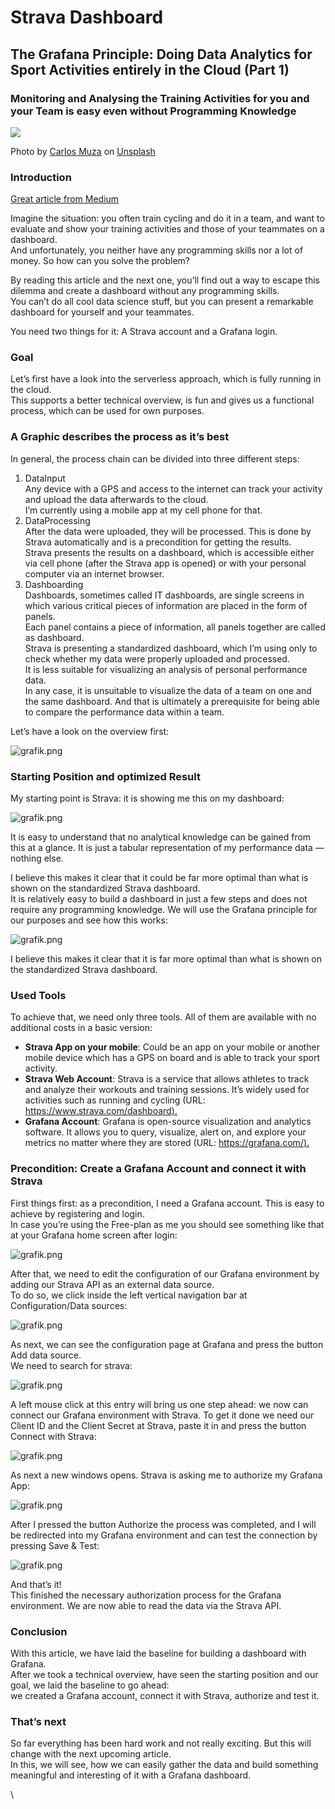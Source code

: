 # Strava Dashboard

## The Grafana Principle: Doing Data Analytics for Sport Activities entirely in the Cloud (Part 1) <a href="#edb6" id="edb6"></a>

### Monitoring and Analysing the Training Activities for you and your Team is easy even without Programming Knowledge <a href="#161c" id="161c"></a>

![](https://miro.medium.com/max/700/0\*2FQ23LJelsBEIfOg)

Photo by [Carlos Muza](https://unsplash.com/@kmuza) on [Unsplash](https://unsplash.com)

### Introduction <a href="#2feb" id="2feb"></a>

[ Great article from Medium](https://squeezer44.medium.com/the-grafana-principle-doing-data-analytics-for-sport-activities-entirely-in-the-cloud-part-1-4d89ed9bbcb0)

Imagine the situation: you often train cycling and do it in a team, and want to evaluate and show your training activities and those of your teammates on a dashboard.\
And unfortunately, you neither have any programming skills nor a lot of money. So how can you solve the problem?

By reading this article and the next one, you’ll find out a way to escape this dilemma and create a dashboard without any programming skills.\
You can’t do all cool data science stuff, but you can present a remarkable dashboard for yourself and your teammates.

You need two things for it: A Strava account and a Grafana login.

### Goal <a href="#404b" id="404b"></a>

Let’s first have a look into the serverless approach, which is fully running in the cloud.\
This supports a better technical overview, is fun and gives us a functional process, which can be used for own purposes.

### A Graphic describes the process as it’s best <a href="#8731" id="8731"></a>

In general, the process chain can be divided into three different steps:

1. DataInput\
   Any device with a GPS and access to the internet can track your activity and upload the data afterwards to the cloud.\
   I’m currently using a mobile app at my cell phone for that.
2. DataProcessing\
   After the data were uploaded, they will be processed. This is done by Strava automatically and is a precondition for getting the results.\
   Strava presents the results on a dashboard, which is accessible either via cell phone (after the Strava app is opened) or with your personal computer via an internet browser.
3. Dashboarding\
   Dashboards, sometimes called IT dashboards, are single screens in which various critical pieces of information are placed in the form of panels.\
   Each panel contains a piece of information, all panels together are called as dashboard.\
   Strava is presenting a standardized dashboard, which I’m using only to check whether my data were properly uploaded and processed.\
   It is less suitable for visualizing an analysis of personal performance data.\
   In any case, it is unsuitable to visualize the data of a team on one and the same dashboard. And that is ultimately a prerequisite for being able to compare the performance data within a team.

Let’s have a look on the overview first:

![grafik.png](https://miro.medium.com/proxy/1\*YST0NZvT2Fp637lLuaC-5Q.png)

### Starting Position and optimized Result <a href="#79c7" id="79c7"></a>

My starting point is Strava: it is showing me this on my dashboard:

![grafik.png](https://miro.medium.com/proxy/1\*6j23cftX1qTgevNlprXGrw.png)

It is easy to understand that no analytical knowledge can be gained from this at a glance. It is just a tabular representation of my performance data — nothing else.

I believe this makes it clear that it could be far more optimal than what is shown on the standardized Strava dashboard.\
It is relatively easy to build a dashboard in just a few steps and does not require any programming knowledge. We will use the Grafana principle for our purposes and see how this works:

![grafik.png](https://miro.medium.com/proxy/1\*3\_frxx8F6aDRhGLoH-iizg.png)

I believe this makes it clear that it is far more optimal than what is shown on the standardized Strava dashboard.

### Used Tools <a href="#dc72" id="dc72"></a>

To achieve that, we need only three tools. All of them are available with no additional costs in a basic version:

* **Strava App on your mobile**: Could be an app on your mobile or another mobile device which has a GPS on board and is able to track your sport activity.
* **Strava Web Account**: Strava is a service that allows athletes to track and analyze their workouts and training sessions. It’s widely used for activities such as running and cycling (URL: [https://www.strava.com/dashboard).](https://www.strava.com/dashboard\).)
* **Grafana Account**: Grafana is open-source visualization and analytics software. It allows you to query, visualize, alert on, and explore your metrics no matter where they are stored (URL: [https://grafana.com/).](https://grafana.com/\).)

### Precondition: Create a Grafana Account and connect it with Strava <a href="#8841" id="8841"></a>

First things first: as a precondition, I need a Grafana account. This is easy to achieve by registering and login.\
In case you’re using the Free-plan as me you should see something like that at your Grafana home screen after login:

![grafik.png](https://miro.medium.com/proxy/1\*cbLIKfdOIwvCtlQfHd54mQ.png)

After that, we need to edit the configuration of our Grafana environment by adding our Strava API as an external data source.\
To do so, we click inside the left vertical navigation bar at Configuration/Data sources:

![grafik.png](https://miro.medium.com/proxy/1\*hy6BJG3IpjTMPq2Faxbzkg.png)

As next, we can see the configuration page at Grafana and press the button Add data source.\
We need to search for strava:

![grafik.png](https://miro.medium.com/proxy/1\*FbpsNLC9QkRm31yrC63Yqg.png)

A left mouse click at this entry will bring us one step ahead: we now can connect our Grafana environment with Strava. To get it done we need our Client ID and the Client Secret at Strava, paste it in and press the button Connect with Strava:

![grafik.png](https://miro.medium.com/proxy/1\*4bIwUWFxsZJoGf\_2b\_7gSw.png)

As next a new windows opens. Strava is asking me to authorize my Grafana App:

![grafik.png](https://miro.medium.com/proxy/1\*b46ldJqkxEnoQrLWejomqg.png)

After I pressed the button Authorize the process was completed, and I will be redirected into my Grafana environment and can test the connection by pressing Save & Test:

![grafik.png](https://miro.medium.com/proxy/1\*SAItSjdzttDeymlKvHapUA.png)

And that’s it!\
This finished the necessary authorization process for the Grafana environment. We are now able to read the data via the Strava API.

### Conclusion <a href="#416b" id="416b"></a>

With this article, we have laid the baseline for building a dashboard with Grafana.\
After we took a technical overview, have seen the starting position and our goal, we laid the baseline to go ahead:\
we created a Grafana account, connect it with Strava, authorize and test it.

### That’s next <a href="#f668" id="f668"></a>

So far everything has been hard work and not really exciting. But this will change with the next upcoming article.\
In this, we will see, how we can easily gather the data and build something meaningful and interesting of it with a Grafana dashboard.

\

